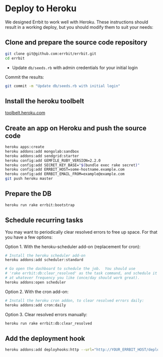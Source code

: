 # Deploy to Heroku
We designed Errbit to work well with Heroku. These instructions should result
in a working deploy, but you should modify them to suit your needs:

## Clone and prepare the source code repository
```bash
git clone git@github.com:errbit/errbit.git
cd errbit
```

- Update `db/seeds.rb` with admin credentials for your initial login

Commit the results:
```bash
git commit -m "Update db/seeds.rb with initial login"
```

## Install the heroku toolbelt
[toolbelt.heroku.com](https://toolbelt.heroku.com/)

## Create an app on Heroku and push the source code
```bash
heroku apps:create
heroku addons:add mongolab:sandbox
heroku addons:add sendgrid:starter
heroku config:add GEMFILE_RUBY_VERSION=2.2.0
heroku config:add SECRET_KEY_BASE="$(bundle exec rake secret)"
heroku config:add ERRBIT_HOST=some-hostname.example.com
heroku config:add ERRBIT_EMAIL_FROM=example@example.com
git push heroku master
```

## Prepare the DB

```bash
heroku run rake errbit:bootstrap
```

## Schedule recurring tasks
You may want to periodically clear resolved errors to free up space. For that
you have a few options:

Option 1. With the heroku-scheduler add-on (replacement for cron):

```bash
# Install the heroku scheduler add-on
heroku addons:add scheduler:standard

# Go open the dashboard to schedule the job.  You should use
# 'rake errbit:db:clear_resolved' as the task command, and schedule it
# at whatever frequency you like (once/day should work great).
heroku addons:open scheduler
```

Option 2. With the cron add-on:

```bash
# Install the heroku cron addon, to clear resolved errors daily:
heroku addons:add cron:daily
```

Option 3. Clear resolved errors manually:

```bash
heroku run rake errbit:db:clear_resolved
```

## Add the deployment hook
```bash
heroku addons:add deployhooks:http --url="http://YOUR_ERRBIT_HOST/deploys.txt?api_key=YOUR_API_KEY"
```
